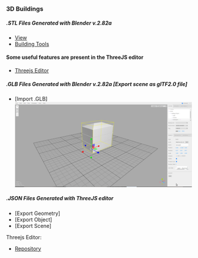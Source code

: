 ### 3D Buildings

##### .STL Files Generated with Blender v.2.82a
- [View](https://github.com/universalbit-dev/CityGenerator/blob/master/public/3D/buildings/building001.stl)
- [Building Tools](https://github.com/universalbit-dev/building_tools)
 

#### Some useful features are present in the ThreeJS editor
- [Threejs Editor](https://threejs.org/editor/)

##### .GLB Files Generated with Blender v.2.82a      [Export scene as glTF2.0 file]
- [Import .GLB]
  ![alt text](https://github.com/universalbit-dev/CityGenerator/blob/master/public/3D/buildings/building001.png "Title")

##### .JSON Files Generated with ThreeJS editor
- [Export Geometry]
- [Export Object]
- [Export Scene]


Threejs Editor:
- [Repository](https://github.com/mrdoob/three.js/tree/master/editor)

